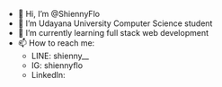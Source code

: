 - 👋 Hi, I’m @ShiennyFlo
- 👀 I’m Udayana University Computer Science student
- 🌱 I’m currently learning full stack web development
- 📫 How to reach me:
  - LINE: shienny__
  - IG: shiennyflo
  - LinkedIn: 

<!---
ShiennyFlo/ShiennyFlo is a ✨ special ✨ repository because its `README.md` (this file) appears on your GitHub profile.
You can click the Preview link to take a look at your changes.
--->
